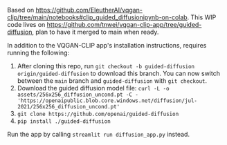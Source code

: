 Based on https://github.com/EleutherAI/vqgan-clip/tree/main/notebooks#clip_guided_diffusionipynb-on-colab. This WIP code lives on https://github.com/tnwei/vqgan-clip-app/tree/guided-diffusion, plan to have it merged to main when ready.

In addition to the VQGAN-CLIP app's installation instructions, requires running the following:

1. After cloning this repo, run `git checkout -b guided-diffusion origin/guided-diffusion` to download this branch. You can now switch between the `main` branch and `guided-diffusion` with `git checkout`.
2. Download the guided diffusion model file: `curl -L -o assets/256x256_diffusion_uncond.pt -C - 'https://openaipublic.blob.core.windows.net/diffusion/jul-2021/256x256_diffusion_uncond.pt'`
3. `git clone https://github.com/openai/guided-diffusion`
4. `pip install ./guided-diffusion`

Run the app by calling `streamlit run diffusion_app.py` instead.